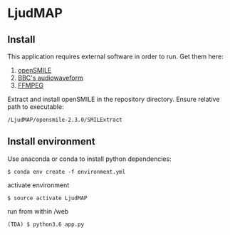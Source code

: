 # LjudMAP

Install
-----
This application requires external software in order to run.
Get them here:
1. [openSMILE](https://www.audeering.com/opensmile/)
2. [BBC's audiowaveform](https://github.com/bbc/audiowaveform)
3. [FFMPEG](http://www.ffmpeg.org/)

Extract and install openSMILE in the repository directory. Ensure relative path to executable:
```
/LjudMAP/opensmile-2.3.0/SMILExtract
```

Install environment
------
Use anaconda or conda to install python dependencies:
```
$ conda env create -f environment.yml
```

activate environment
```
$ source activate LjudMAP
```

run from within /web
```
(TDA) $ python3.6 app.py
```

